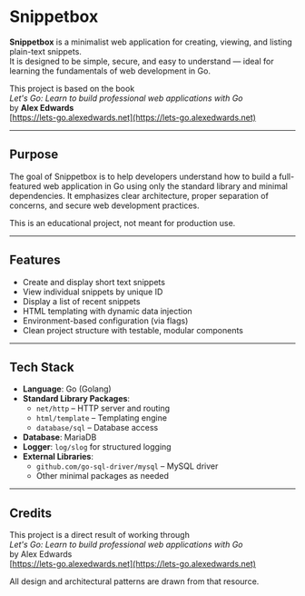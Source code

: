 # Snippetbox

**Snippetbox** is a minimalist web application for creating, viewing, and listing plain-text snippets.  
It is designed to be simple, secure, and easy to understand — ideal for learning the fundamentals of web development in Go.

This project is based on the book  
_Let's Go: Learn to build professional web applications with Go_  
by **Alex Edwards**  
[https://lets-go.alexedwards.net](https://lets-go.alexedwards.net)

---

## Purpose

The goal of Snippetbox is to help developers understand how to build a full-featured web application in Go using only the standard library and minimal dependencies. It emphasizes clear architecture, proper separation of concerns, and secure web development practices.

This is an educational project, not meant for production use.

---

## Features

- Create and display short text snippets
- View individual snippets by unique ID
- Display a list of recent snippets
- HTML templating with dynamic data injection
- Environment-based configuration (via flags)
- Clean project structure with testable, modular components

---

## Tech Stack

- **Language**: Go (Golang)
- **Standard Library Packages**:
  - `net/http` – HTTP server and routing
  - `html/template` – Templating engine
  - `database/sql` – Database access
- **Database**: MariaDB
- **Logger**: `log/slog` for structured logging
- **External Libraries**:
  - `github.com/go-sql-driver/mysql` – MySQL driver
  - Other minimal packages as needed

---

## Credits

This project is a direct result of working through  
_Let's Go: Learn to build professional web applications with Go_  
by Alex Edwards  
[https://lets-go.alexedwards.net](https://lets-go.alexedwards.net)

All design and architectural patterns are drawn from that resource.

